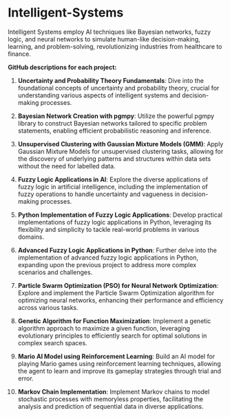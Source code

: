 # Intelligent-Systems
Intelligent Systems employ AI techniques like Bayesian networks, fuzzy logic, and neural networks to simulate human-like decision-making, learning, and problem-solving, revolutionizing industries from healthcare to finance.


**GitHub descriptions for each project:**

1. **Uncertainty and Probability Theory Fundamentals**: Dive into the foundational concepts of uncertainty and probability theory, crucial for understanding various aspects of intelligent systems and decision-making processes.

2. **Bayesian Network Creation with pgmpy**: Utilize the powerful pgmpy library to construct Bayesian networks tailored to specific problem statements, enabling efficient probabilistic reasoning and inference.

3. **Unsupervised Clustering with Gaussian Mixture Models (GMM)**: Apply Gaussian Mixture Models for unsupervised clustering tasks, allowing for the discovery of underlying patterns and structures within data sets without the need for labelled data.

4. **Fuzzy Logic Applications in AI**: Explore the diverse applications of fuzzy logic in artificial intelligence, including the implementation of fuzzy operations to handle uncertainty and vagueness in decision-making processes.

5. **Python Implementation of Fuzzy Logic Applications**: Develop practical implementations of fuzzy logic applications in Python, leveraging its flexibility and simplicity to tackle real-world problems in various domains.

6. **Advanced Fuzzy Logic Applications in Python**: Further delve into the implementation of advanced fuzzy logic applications in Python, expanding upon the previous project to address more complex scenarios and challenges.

7. **Particle Swarm Optimization (PSO) for Neural Network Optimization**: Explore and implement the Particle Swarm Optimization algorithm for optimizing neural networks, enhancing their performance and efficiency across various tasks.

8. **Genetic Algorithm for Function Maximization**: Implement a genetic algorithm approach to maximize a given function, leveraging evolutionary principles to efficiently search for optimal solutions in complex search spaces.

9. **Mario AI Model using Reinforcement Learning**: Build an AI model for playing Mario games using reinforcement learning techniques, allowing the agent to learn and improve its gameplay strategies through trial and error.

10. **Markov Chain Implementation**: Implement Markov chains to model stochastic processes with memoryless properties, facilitating the analysis and prediction of sequential data in diverse applications.
